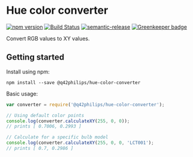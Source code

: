 # Hue color converter

[![npm version](https://badge.fury.io/js/%40q42philips%2Fhue-color-converter.svg)](https://badge.fury.io/js/%40q42philips%2Fhue-color-converter)
[![Build Status](https://travis-ci.org/Q42Philips/hue-color-converter.svg?branch=master)](https://travis-ci.org/Q42Philips/hue-color-converter)
[![semantic-release](https://img.shields.io/badge/%20%20%F0%9F%93%A6%F0%9F%9A%80-semantic--release-e10079.svg)](https://github.com/semantic-release/semantic-release)
[![Greenkeeper badge](https://badges.greenkeeper.io/Q42Philips/hue-color-converter.svg)](https://greenkeeper.io/)

Convert RGB values to XY values.

## Getting started
Install using npm:
```
npm install --save @q42philips/hue-color-converter
```

Basic usage:
``` javascript
var converter = require('@q42philips/hue-color-converter');

// Using default color points
console.log(converter.calculateXY(255, 0, 0));
// prints [ 0.7006, 0.2993 ]

// Calculate for a specific bulb model
console.log(converter.calculateXY(255, 0, 0, 'LCT001');
// prints [ 0.7, 0.2986 ]
```